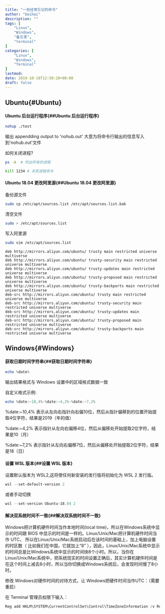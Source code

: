 ```yaml
---
title: "一些经常忘记的命令"
author: "beihai"
description: ""
tags: [
    "Linux",
    "Windows",
    "备忘录",
    "terminal"
]
categories: [
    "Linux",
    "Windows",
    "Terminal"
]
lastmod: 
date: 2019-10-18T12:50:20+08:00
draft: false
---
```


## Ubuntu{#Ubuntu}

#### Ubuntu 后台运行程序{##Ubuntu 后台运行程序}

```bash
nohup ./test
```

输出 appendding output to 'nohub.out'  大意为将命令行输出的信息写入到'nohub.out'文件

 如何关闭进程?

```bash
ps -A  # 列出所有的进程

kill 1234 # 杀死进程命令
```

#### Ubuntu 18.04 更改阿里源{##Ubuntu 18.04 更改阿里源}

备份源文件

```bash
sudo cp /etc/apt/sources.list /etc/apt/sources.list.bak 
```

清空文件

```bash
sudo > /etc/apt/sources.list
```

写入阿里源

```bash
sudo vim /etc/apt/sources.list
```

```
deb http://mirrors.aliyun.com/ubuntu/ trusty main restricted universe multiverse
deb http://mirrors.aliyun.com/ubuntu/ trusty-security main restricted universe multiverse
deb http://mirrors.aliyun.com/ubuntu/ trusty-updates main restricted universe multiverse
deb http://mirrors.aliyun.com/ubuntu/ trusty-proposed main restricted universe multiverse
deb http://mirrors.aliyun.com/ubuntu/ trusty-backports main restricted universe multiverse
deb-src http://mirrors.aliyun.com/ubuntu/ trusty main restricted universe multiverse
deb-src http://mirrors.aliyun.com/ubuntu/ trusty-security main restricted universe multiverse
deb-src http://mirrors.aliyun.com/ubuntu/ trusty-updates main restricted universe multiverse
deb-src http://mirrors.aliyun.com/ubuntu/ trusty-proposed main restricted universe multiverse
deb-src http://mirrors.aliyun.com/ubuntu/ trusty-backports main restricted universe multiverse
```



## Windows{#Windows}

#### 获取日期时间字符串{##获取日期时间字符串}

```powershell
echo %date%
```

输出结果格式与 Windows 设置中的区域格式数据一致

自定义格式示例:

```powershell
echo %date:~10,4%-%date:~4,2%-%date:~7,2%
```

%date:~10,4% 表示从左向右指针向右偏10位，然后从指针偏移到的位置开始提取4位字符，结果是2019（年的值）

%date:~4,2% 表示指针从左向右偏移4位，然后从偏移处开始提取2位字符，结果是10（月）

%date:~7,2% 表示指针从左向右偏移7位，然后从偏移处开始提取2位字符，结果是18（日）

#### 设置 WSL 版本{##设置 WSL 版本}

设置默认版本为 WSL2,这将使任何新安装的发行版将初始化为 WSL 2 发行版。 

```powershell
wsl --set-default-version 2
```

或者手动切换

```powershell
wsl --set-version Ubuntu-18.04 2
```

#### 解决双系统时间不一致{##解决双系统时间不一致}

Windows把计算机硬件时间当作本地时间(local time)，所以在Windows系统中显示的时间跟 BIOS 中显示的时间是一样的。Linux/Unix/Mac把计算机硬件时间当作 UTC， 所以在Linux/Unix/Mac系统启动后在该时间的基础上，加上电脑设置的时区数（ 比如我们在中国，它就加上“8” ），因此，Linux/Unix/Mac系统中显示的时间总是比Windows系统中显示的时间快8个小时。所以，当你在Linux/Unix/Mac系统中，把系统现实的时间设置正确后，其实计算机硬件时间是在这个时间上减去8小时，所以当你切换成Windows系统后，会发现时间慢了8小时。

修改 Windows对硬件时间的对待方式，让 Windows把硬件时间当作UTC：（需要重启）

在 Terminal  管理员权限下输入：

```powershell
Reg add HKLM\SYSTEM\CurrentControlSet\Control\TimeZoneInformation /v RealTimeIsUniversal /t REG_DWORD /d 1
```

